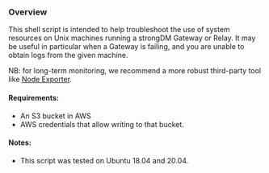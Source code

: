 ### Overview
This shell script is intended to help troubleshoot the use of system resources on Unix machines running a strongDM Gateway or Relay. It may be useful in particular when a Gateway is failing, and you are unable to obtain logs from the given machine.

NB: for long-term monitoring, we recommend a more robust third-party tool like [Node Exporter](https://github.com/prometheus/node_exporter).

#### Requirements:
- An S3 bucket in AWS
- AWS credentials that allow writing to that bucket.

#### Notes:
- This script was tested on Ubuntu 18.04 and 20.04.
